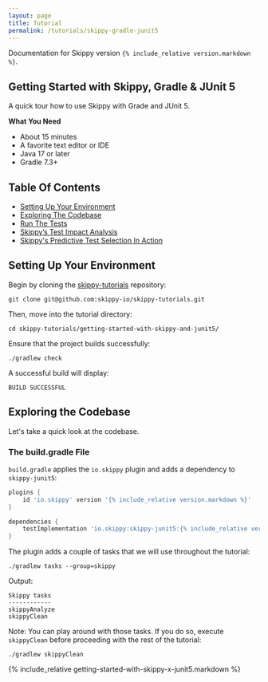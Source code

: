 ```yaml
---
layout: page
title: Tutorial
permalink: /tutorials/skippy-gradle-junit5
---
```


Documentation for Skippy version `{% include_relative version.markdown %}`.

## Getting Started with Skippy, Gradle & JUnit 5

A quick tour how to use Skippy with Grade and JUnit 5.

__What You Need__
- About 15 minutes
- A favorite text editor or IDE
- Java 17 or later
- Gradle 7.3+

## Table Of Contents

- [Setting Up Your Environment](#setting-up-your-environment)
- [Exploring The Codebase](#exploring-the-codebase)
- [Run The Tests](#run-the-tests)
- [Skippy’s Test Impact Analysis](#skippys-test-impact-analysis)
- [Skippy's Predictive Test Selection In Action](#skippys-predictive-test-selection-in-action)

## Setting Up Your Environment

Begin by cloning the [skippy-tutorials](https://github.com/skippy-io/skippy-tutorials) repository:
```
git clone git@github.com:skippy-io/skippy-tutorials.git
```

Then, move into the tutorial directory:
```
cd skippy-tutorials/getting-started-with-skippy-and-junit5/
```

Ensure that the project builds successfully:
```````
./gradlew check
```````

A successful build will display:
```
BUILD SUCCESSFUL
```

## Exploring the Codebase

Let's take a quick look at the codebase.

### The build.gradle File

`build.gradle` applies the `io.skippy` plugin and adds a dependency to `skippy-junit5`:

```groovy
plugins {
    id 'io.skippy' version '{% include_relative version.markdown %}'
}

dependencies {
    testImplementation 'io.skippy:skippy-junit5:{% include_relative version.markdown %}'
}
```

The plugin adds a couple of tasks that we will use throughout the tutorial:
```
./gradlew tasks --group=skippy
```
Output:

```
Skippy tasks
------------
skippyAnalyze
skippyClean
```

Note: You can play around with those tasks. If you do so, execute `skippyClean` before proceeding with the
rest of the tutorial:
```
./gradlew skippyClean
```
{% include_relative getting-started-with-skippy-x-junit5.markdown %}